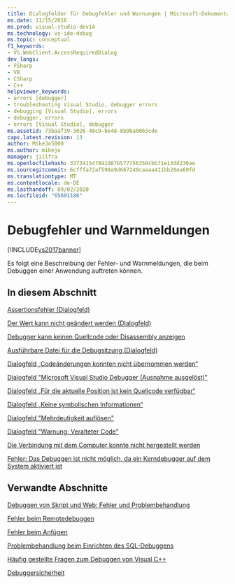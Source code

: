 ```yaml
---
title: Dialogfelder für Debugfehler und Warnungen | Microsoft-Dokumentation
ms.date: 11/15/2016
ms.prod: visual-studio-dev14
ms.technology: vs-ide-debug
ms.topic: conceptual
f1_keywords:
- VS.WebClient.AccessRequiredDialog
dev_langs:
- FSharp
- VB
- CSharp
- C++
helpviewer_keywords:
- errors [debugger]
- troubleshooting Visual Studio, debugger errors
- debugging [Visual Studio], errors
- debugger, errors
- errors [Visual Studio], debugger
ms.assetid: 73baaf39-3026-48c9-be48-8b9ba0063cde
caps.latest.revision: 13
author: MikeJo5000
ms.author: mikejo
manager: jillfra
ms.openlocfilehash: 337341547891d87b577756350cbb71e13dd230ae
ms.sourcegitcommit: 6cfffa72af599a9d667249caaaa411bb28ea69fd
ms.translationtype: MT
ms.contentlocale: de-DE
ms.lasthandoff: 09/02/2020
ms.locfileid: "65691186"
---
```

# <a name="debugging-errors-and-warning-dialog-boxes"></a>Debugfehler und Warnmeldungen
[!INCLUDE[vs2017banner](../includes/vs2017banner.md)]

Es folgt eine Beschreibung der Fehler- und Warnmeldungen, die beim Debuggen einer Anwendung auftreten können.  
  
## <a name="in-this-section"></a>In diesem Abschnitt  
 [Assertionsfehler (Dialogfeld)](../debugger/assertion-failed-dialog-box.md)  
  
 [Der Wert kann nicht geändert werden (Dialogfeld)](../debugger/cannot-change-value-dialog-box.md)  
  
 [Debugger kann keinen Quellcode oder Disassembly anzeigen](../debugger/debugger-cannot-display-source-code-or-disassembly.md)  
  
 [Ausführbare Datei für die Debugsitzung (Dialogfeld)](../debugger/executable-for-debugging-session-dialog-box.md)  
  
 [Dialogfeld „Codeänderungen konnten nicht übernommen werden“](../debugger/edit-and-continue-dialog-box-cpp.md)  
  
 [Dialogfeld "Microsoft Visual Studio Debugger (Ausnahme ausgelöst)"](../debugger/microsoft-visual-studio-debugger-exception-thrown-dialog-box.md)  
  
 [Dialogfeld „Für die aktuelle Position ist kein Quellcode verfügbar“](../debugger/no-source-available.md)  
  
 [Dialogfeld „Keine symbolischen Informationen“](https://msdn.microsoft.com/18de4888-9cca-4059-a165-48b135fee4c9)  
  
 [Dialogfeld "Mehrdeutigkeit auflösen"](../debugger/resolve-ambiguity-dialog-box.md)  
  
 [Dialogfeld "Warnung: Veralteter Code"](../debugger/stale-code-warning-dialog-box.md)  
  
 [Die Verbindung mit dem Computer konnte nicht hergestellt werden](../debugger/error-unable-to-connect-to-the-machine-name-the-machine-cannot-be-found-on-the-network.md)  
  
 [Fehler: Das Debuggen ist nicht möglich, da ein Kerndebugger auf dem System aktiviert ist](../debugger/error-debugging-isn-t-possible-because-a-kernel-debugger-is-enabled-on-the-system.md)  
  
## <a name="related-sections"></a>Verwandte Abschnitte  
 [Debuggen von Skript und Web: Fehler und Problembehandlung](../debugger/debugging-web-applications-errors-and-troubleshooting.md)  
  
 [Fehler beim Remotedebuggen](../debugger/remote-debugging-errors-and-troubleshooting.md)  
  
 [Fehler beim Anfügen](https://msdn.microsoft.com/2820d904-a068-4fcb-bbfb-bbbe5195d6ae)  
  
 [Problembehandlung beim Einrichten des SQL-Debuggens](https://msdn.microsoft.com/b3ec8303-4c0d-449c-8d19-4932c1d820a7)  
  
 [Häufig gestellte Fragen zum Debuggen von Visual C++](../debugger/debugging-native-code-faqs.md)  
  
 [Debuggersicherheit](../debugger/debugger-security.md)
